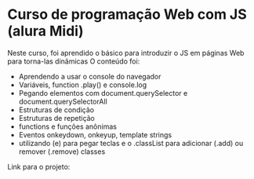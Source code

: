 # Curso de programação Web com JS (alura Midi)

Neste curso, foi aprendido o básico para introduzir o JS em páginas Web para torna-las dinâmicas
O conteúdo foi:
- Aprendendo a usar o console do navegador
- Variáveis, function .play() e console.log
- Pegando elementos com document.querySelector e document.querySelectorAll 
- Estruturas de condição 
- Estruturas de repetição
- functions e funções anônimas
- Eventos onkeydown, onkeyup, template strings 
- utilizando (e) para pegar teclas e o .classList para adicionar (.add) ou remover (.remove) classes

Link para o projeto: 
